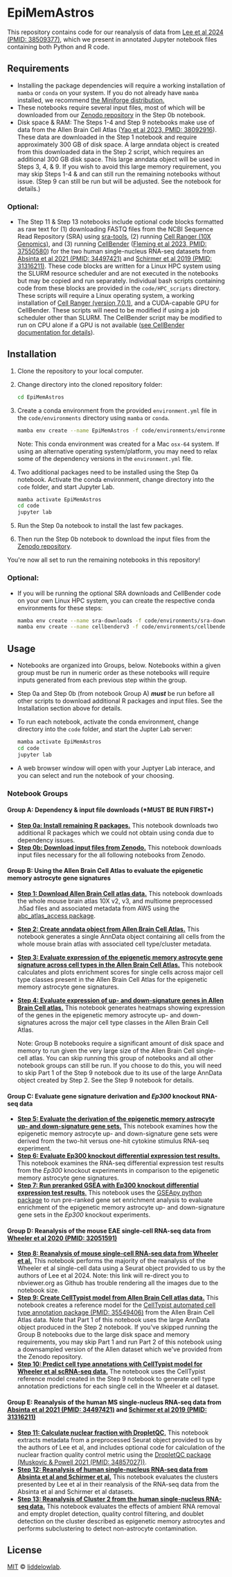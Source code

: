 # EpiMemAstros

This repository contains code for our reanalysis of data from [Lee et al 2024 (PMID: 38509377)](https://pubmed.ncbi.nlm.nih.gov/38509377/), which we present in annotated Jupyter notebook files containing both Python and R code.

## Requirements

- Installing the package dependencies will require a working installation of `mamba` or `conda` on your system. If you do not already have `mamba` installed, we recommend [the Miniforge distribution.](https://github.com/conda-forge/miniforge)
- These notebooks require several input files, most of which will be downloaded from our [Zenodo repository](https://zenodo.org/records/14567478) in the Step 0b notebook.
- Disk space & RAM: The Steps 1-4 and Step 9 notebooks make use of data from the Allen Brain Cell Atlas ([Yao et al 2023, PMID: 38092916](https://pubmed.ncbi.nlm.nih.gov/38092916/])). These data are downloaded in the Step 1 notebook and require approximately 300 GB of disk space. A large anndata object is created from this downloaded data in the Step 2 script, which requires an additional 300 GB disk space. This large anndata object will be used in Steps 3, 4, & 9. If you wish to avoid this large memory requirement, you may skip Steps 1-4 & and can still run the remaining notebooks without issue. (Step 9 can still be run but will be adjusted. See the notebook for details.) 

### Optional:
- The Step 11 & Step 13 notebooks include optional code blocks formatted as raw text for (1) downloading FASTQ files from the NCBI Sequence Read Repository (SRA) using [sra-tools](https://github.com/ncbi/sra-tools), (2) running [Cell Ranger (10X Genomics)](https://www.10xgenomics.com/support/software/cell-ranger/latest), and (3) running [CellBender](https://github.com/broadinstitute/CellBender) ([Fleming et al 2023, PMID: 37550580](https://pubmed.ncbi.nlm.nih.gov/37550580/)) for the two human single-nucleus RNA-seq datasets from [Absinta et al 2021 (PMID: 34497421)](https://pubmed.ncbi.nlm.nih.gov/34497421/) and [Schirmer et al 2019 (PMID: 31316211)](https://pubmed.ncbi.nlm.nih.gov/31316211/). These code blocks are written for a Linux HPC system using the SLURM resource scheduler and are not executed in the notebooks but may be copied and run separately. Individual bash scripts containing code from these blocks are provided in the `code/HPC_scripts` directory. These scripts will require a Linux operating system, a working installation of [Cell Ranger (version 7.0.1)](https://www.10xgenomics.com/support/software/cell-ranger/latest/release-notes/cr-release-notes#v7-0-1), and a CUDA-capable GPU for CellBender. These scripts will need to be modified if using a job scheduler other than SLURM. The CellBender script may be modified to run on CPU alone if a GPU is not available ([see CellBender documentation for details](https://cellbender.readthedocs.io/en/latest/)).

## Installation

1. Clone the repository to your local computer.
2. Change directory into the cloned repository folder:

   ```sh
   cd EpiMemAstros
   ```

4. Create a conda environment from the provided `environment.yml` file in the `code/environments` directory using `mamba` or  `conda`.
   
   ```sh
   mamba env create --name EpiMemAstros -f code/environments/environment.yml
   ```

   Note: This conda environment was created for a Mac `osx-64` system. If using an alternative operating system/platform, you may need to relax some of the dependency versions in the `environment.yml` file.

5. Two additional packages need to be installed using the Step 0a notebook. Activate the conda environment, change directory into the `code` folder, and start Jupyter Lab.

   ```sh
   mamba activate EpiMemAstros
   cd code
   jupyter lab
   ```

6. Run the Step 0a notebook to install the last few packages.
7. Then run the Step 0b notebook to download the input files from the [Zenodo repository](https://zenodo.org/records/14567478).

You're now all set to run the remaining notebooks in this repository!

### Optional:
- If you will be running the optional SRA downloads and CellBender code on your own Linux HPC system, you can create the respective conda environments for these steps:

   ```sh
   mamba env create --name sra-downloads -f code/environments/sra-downloads.yml
   mamba env create --name cellbenderv3 -f code/environments/cellbenderv3.yml
   ```

## Usage

- Notebooks are organized into Groups, below. Notebooks within a given group must be run in numeric order as these notebooks will require inputs generated from each previous step within the group. 
- Step 0a and Step 0b (from notebook Group A) ***must*** be run before all other scripts to download additional R packages and input files. See the Installation section above for details.
- To run each notebook, activate the conda environment, change directory into the `code` folder, and start the Jupter Lab server:
  
   ```sh
   mamba activate EpiMemAstros
   cd code
   jupyter lab
   ```
   
- A web browser window will open with your Juptyer Lab interace, and you can select and run the notebook of your choosing.

### Notebook Groups

#### Group A: Dependency & input file downloads (\*MUST BE RUN FIRST\*)
- [**Step 0a: Install remaining R packages.**](code/0a_install_remaining_R_packages.ipynb) This notebook downloads two additional R packages which we could not obtain using conda due to dependency issues.
- [**Step 0b: Download input files from Zenodo.**](code/0b_download_input_files_from_zenodo.ipynb) This notebook downloads input files necessary for the all following notebooks from Zenodo.

#### Group B: Using the Allen Brain Cell Atlas to evaluate the epigenetic memory astrocyte gene signatures
- [**Step 1: Download Allen Brain Cell atlas data.**](code/1__download_abc_atlas.ipynb) This notebook downloads the whole mouse brain atlas 10X v2, v3, and multiome preprocessed .h5ad files and associated metadata from AWS using the [abc_atlas_access package](https://github.com/AllenInstitute/abc_atlas_access).
- [**Step 2: Create anndata object from Allen Brain Cell Atlas.**](code/2__create_abc_atlas_object.ipynb) This notebook generates a single AnnData object containing all cells from the whole mouse brain atlas with associated cell type/cluster metadata.
- [**Step 3: Evaluate expression of the epigenetic memory astrocyte gene signature across cell types in the Allen Brain Cell Atlas.**](code/3__score_abc_atlas_enrichment.ipynb) This notebook calculates and plots enrichment scores for single cells across major cell type classes present in the Allen Brain Cell Atlas for the epigenetic memory astrocyte gene signatures.
- [**Step 4: Evaluate expression of up- and down-signature genes in Allen Brain Cell atlas.**](code/4__plot_signatures_across_abc_atlas.ipynb) This notebook generates heatmaps showing expression of the genes in the epigenetic memory astrocyte up- and down-signatures across the major cell type classes in the Allen Brain Cell Atlas.

   Note: Group B notebooks require a significant amount of disk space and memory to run given the very large size of the Allen Brain Cell single-cell atlas. You can skip running this group of notebooks and all other notebook groups can still be run. If you choose to do this, you will need to skip Part 1 of the Step 9 notebook due to its use of the large AnnData object created by Step 2. See the Step 9 notebook for details.

#### Group C: Evaluate gene signature derivation and *Ep300* knockout RNA-seq data
- [**Step 5: Evaluate the derivation of the epigenetic memory astrocyte up- and down-signature gene sets.**](code/5__evaluate_signature_derivation.ipynb) This notebook examines how the epigenetic memory astrocyte up- and down-signature gene sets were derived from the two-hit versus one-hit cytokine stimulus RNA-seq experiment.
- [**Step 6: Evaluate Ep300 knockout differential expression test results.**](code/6__ep300_KOs.ipynb) This notebook examines the RNA-seq differential expression test results from the *Ep300* knockout experiments in comparison to the epigenetic memory astrocyte gene signatures.
- [**Step 7: Run preranked GSEA with Ep300 knockout differential expression test results**.](code/7__ep300_KOs_GSEA.ipynb) This notebook uses the [GSEApy python package](https://github.com/zqfang/GSEApy) to run pre-ranked gene set enrichment analysis to evaluate enrichment of the epigenetic memory astrocyte up- and down-signature gene sets in the *Ep300* knockout experiments.

#### Group D: Reanalysis of the mouse EAE single-cell RNA-seq data from [Wheeler et al 2020 (PMID: 32051591)](https://pubmed.ncbi.nlm.nih.gov/32051591/)
- [**Step 8: Reanalysis of mouse single-cell RNA-seq data from Wheeler et al.**](https://nbviewer.org/github/michael-r-odea/EpiMemAstros/blob/main/code/8__mouse_EAE_singlecell_analysis.ipynb) This notebook performs the majority of the reanalysis of the Wheeler et al single-cell data using a Seurat object provided to us by the authors of Lee et al 2024. Note: this link will re-direct you to nbviewer.org as Github has trouble rendering all the images due to the notebook size.
- [**Step 9: Create CellTypist model from Allen Brain Cell atlas data.**](code/9__create_abc_atlas_celltypist_model.ipynb) This notebook creates a reference model for the [CellTypist automated cell type annotation package (PMID: 35549406)](https://pubmed.ncbi.nlm.nih.gov/35549406/) from the Allen Brain Cell Atlas data. Note that Part 1 of this notebook uses the large AnnData object produced in the Step 2 notebook. If you've skipped running the Group B notebooks due to the large disk space and memory requirements, you may skip Part 1 and run Part 2 of this notebook using a downsampled version of the Allen dataset which we've provided from the Zenodo repository.
- [**Step 10: Predict cell type annotations with CellTypist model for Wheeler et al scRNA-seq data.**](code/10__abc_atlas_celltypist_predictions.ipynb) The notebook uses the CellTypist reference model created in the Step 9 notebook to generate cell type annotation predictions for each single cell in the Wheeler et al dataset.

#### Group E: Reanalysis of the human MS single-nucleus RNA-seq data from [Absinta et al 2021 (PMID: 34497421)](https://pubmed.ncbi.nlm.nih.gov/34497421/) and [Schirmer et al 2019 (PMID: 31316211)](https://pubmed.ncbi.nlm.nih.gov/31316211/)
- [**Step 11: Calculate nuclear fraction with DropletQC**.](code/11_nuclear_fraction_calculation_human_MS_snRNAseq.ipynb) This notebook extracts metadata from a preprocessed Seurat object provided to us by the authors of Lee et al, and includes optional code for calculation of the nuclear fraction quality control metric using the [DropletQC package (Muskovic & Powell 2021 (PMID: 34857027))](https://pubmed.ncbi.nlm.nih.gov/34857027/).
- [**Step 12: Reanalysis of human single-nucleus RNA-seq data from Absinta et al and Schirmer et al.**](code/12__human_MS_singlecell_analysis.ipynb) This notebook evaluates the clusters presented by Lee et al in their reanalysis of the RNA-seq data from the Absinta et al and Schirmer et al datasets.
- [**Step 13: Reanalysis of Cluster 2 from the human single-nucleus RNA-seq data.**](code/13_human_MS_snRNAseq_reanalysis.ipynb) This notebook evaluates the effects of ambient RNA removal and empty droplet detection, quality control filtering, and doublet detection on the cluster described as epigenetic memory astrocytes and performs subclustering to detect non-astrocyte contamination.


## License

[MIT](LICENSE) © [liddelowlab](https://github.com/liddelowlab).
